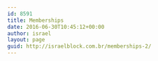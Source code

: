 ```yaml
---
id: 8591
title: Memberships
date: 2016-06-30T10:45:12+00:00
author: israel
layout: page
guid: http://israelblock.com.br/memberships-2/
---
```

